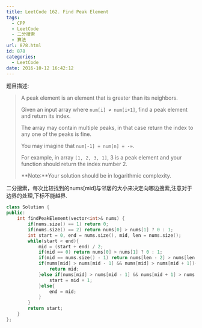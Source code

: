 ```yaml
---
title: LeetCode 162. Find Peak Element
tags:
  - CPP
  - LeetCode
  - 二分搜索
  - 算法
url: 878.html
id: 878
categories:
  - LeetCode
date: 2016-10-12 16:42:12
---
```

题目描述:

> A peak element is an element that is greater than its neighbors.
>
> Given an input array where `num[i] ≠ num[i+1]`, find a peak element and return its index.
>
> The array may contain multiple peaks, in that case return the index to any one of the peaks is fine.
>
> You may imagine that `num[-1] = num[n] = -∞`.
>
> For example, in array `[1, 2, 3, 1]`, 3 is a peak element and your function should return the index number 2.
>
> **Note:**Your solution should be in logarithmic complexity.

二分搜索，每次比较找到的nums[mid]与邻居的大小来决定向哪边搜索,注意对于边界的处理,下标不能越界.

```cpp
class Solution {
public:
    int findPeakElement(vector<int>& nums) {
        if(nums.size() == 1) return 0;
        if(nums.size() == 2) return nums[0] > nums[1] ? 0 : 1;
        int start = 0, end = nums.size(), mid, len = nums.size();
        while(start < end){
            mid = (start + end) / 2;
            if(mid == 0) return nums[0] > nums[1] ? 0 : 1;
            if(mid == nums.size() - 1) return nums[len - 2] > nums[len - 1] ? len - 2 : len - 1;
            if(nums[mid] > nums[mid - 1] && nums[mid] > nums[mid + 1]){
                return mid;
            }else if(nums[mid] > nums[mid - 1] && nums[mid + 1] > nums[mid]){
                start = mid + 1;
            }else{
                end = mid;
            }
        }
        return start;
    }
};
```

